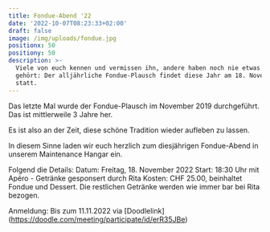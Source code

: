 ```yaml
---
title: Fondue-Abend '22
date: '2022-10-07T08:23:33+02:00'
draft: false
image: /img/uploads/fondue.jpg
positionx: 50
positiony: 50
description: >-
  Viele von euch kennen und vermissen ihn, andere haben noch nie etwas davon
  gehört: Der alljährliche Fondue-Plausch findet diese Jahr am 18. November
  statt.
---
```

Das letzte Mal wurde der Fondue-Plausch im November 2019 durchgeführt. Das ist mittlerweile 3 Jahre her.

Es ist also an der Zeit, diese schöne Tradition wieder aufleben zu lassen.


In diesem Sinne laden wir euch herzlich zum diesjährigen Fondue-Abend in unserem Maintenance Hangar ein.


Folgend die Details:
Datum: Freitag, 18. November 2022
Start: 18:30 Uhr mit Apéro - Getränke gesponsert durch Rita
Kosten: CHF 25.00, beinhaltet Fondue und Dessert. Die restlichen Getränke werden wie immer bar bei Rita bezogen.

Anmeldung: Bis zum 11.11.2022 via [Doodlelink] (https://doodle.com/meeting/participate/id/erR35JBe)
